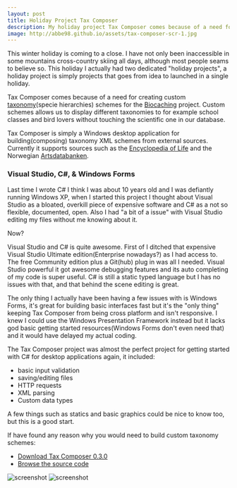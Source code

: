 ```yaml
---
layout: post
title: Holiday Project Tax Composer
description: My holiday project Tax Composer comes because of a need for creating custom taxonomy schemes for the Biocaching project.
image: http://abbe98.github.io/assets/tax-composer-scr-1.jpg
---
```

This winter holiday is coming to a close. I have not only been inaccessible in some mountains cross-country skiing all days, although most people seams to believe so. This holiday I actually had two dedicated "holiday projects", a holiday project is simply projects that goes from idea to launched in a single holiday.

Tax Composer comes because of a need for creating custom [taxonomy](https://en.wikipedia.org/wiki/Taxonomy_(biology))(specie hierarchies) schemes for the [Biocaching](http://biocaching.com/) project. Custom schemes allows us to display different taxonomies to for example school classes and bird lovers without touching the scientific one in our database.

Tax Composer is simply a Windows desktop application for building(composing) taxonomy XML schemes from external sources. Currently it supports sources such as the [Encyclopedia of Life](http://eol.org/) and the Norwegian [Artsdatabanken](http://www.artsdatabanken.no/).

### Visual Studio, C\#, & Windows Forms

Last time I wrote C\# I think I was about 10 years old and I was defiantly running Windows XP, when I started this project I thought about Visual Studio as a bloated, overkill piece of expensive software and C# as a not so flexible, documented, open. Also I had "a bit of a issue" with Visual Studio editing my files without me knowing about it.

Now?

Visual Studio and C\# is quite awesome. First of I ditched that expensive Visual Studio Ultimate edition(Enterprise nowadays?) as I had access to. The free Community edition plus a Git(hub) plug in was all I needed. Visual Studio powerful it got awesome debugging features and its auto completing of my code is super useful. C\# is still a static typed language but I has no issues with that, and that behind the scene editing is great.

The only thing I actually have been having a few issues with is Windows Forms, it's great for building basic interfaces fast but it's the "only thing" keeping Tax Composer from being cross platform and isn't responsive. I knew I could use the Windows Presentation Framework instead but it lacks god basic getting started resources(Windows Forms don't even need that) and it would have delayed my actual coding.    

The Tax Composer project was almost the perfect project for getting started with C\# for desktop applications again, it included\:

 - basic input validation
 - saving/editing files
 - HTTP requests
 - XML parsing
 - Custom data types

A few things such as statics and basic graphics could be nice to know too, but this is a good start.

If have found any reason why you would need to build custom taxonomy schemes\:

 - [Download Tax Composer 0.3.0](https://github.com/Biocaching/Tax-Composer/releases/tag/0.3.0)
 - [Browse the source code](https://github.com/Biocaching/Tax-Composer)

![screenshot](http://abbe98.github.io/assets/tax-composer-scr-1.jpg)
![screenshot](http://abbe98.github.io/assets/tax-composer-scr-2.png)
